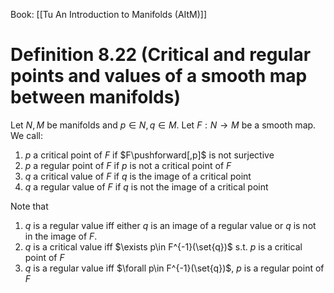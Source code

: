 Book: [[Tu An Introduction to Manifolds (AItM)]]
# Definition 8.22 (Critical and regular points and values of a smooth map between manifolds)
Let $N,M$ be manifolds and $p\in N,q\in M$.
Let $F:N\to M$ be a smooth map.
We call:
1. $p$ a critical point of $F$ if $F\pushforward[,p]$ is not surjective
2. $p$ a regular point of $F$ if $p$ is not a critical point of $F$
3. $q$ a critical value of $F$ if $q$ is the image of a critical point
4. $q$ a regular value of $F$ if $q$ is not the image of a critical point

Note that 
1. $q$ is a regular value iff either $q$ is an image of a regular value or $q$ is not in  the image of $F$.
2. $q$ is a critical value iff $\exists p\in F^{-1}(\set{q})$ s.t. $p$ is a critical point of $F$
3. $q$ is a regular value iff $\forall p\in F^{-1}(\set{q})$, $p$ is a regular point of $F$
